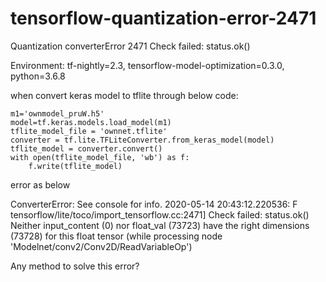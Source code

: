 # tensorflow-quantization-error-2471
Quantization converterError 2471 Check failed: status.ok()

Environment: tf-nightly=2.3, tensorflow-model-optimization=0.3.0, python=3.6.8

when convert keras model to tflite through below code:

    m1='ownmodel_pruW.h5'
    model=tf.keras.models.load_model(m1)
    tflite_model_file = 'ownnet.tflite'
    converter = tf.lite.TFLiteConverter.from_keras_model(model)
    tflite_model = converter.convert()
    with open(tflite_model_file, 'wb') as f:
        f.write(tflite_model)

error as below

ConverterError: See console for info. 2020-05-14 20:43:12.220536: F tensorflow/lite/toco/import_tensorflow.cc:2471] Check failed: status.ok() Neither input_content (0) nor float_val (73723) have the right dimensions (73728) for this float tensor (while processing node 'Modelnet/conv2/Conv2D/ReadVariableOp')

Any method to solve this error?
